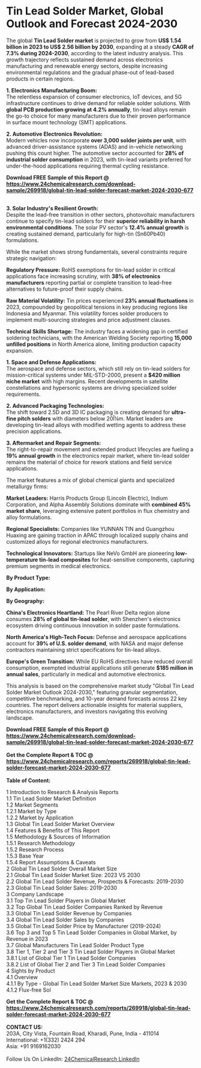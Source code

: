 <h1>Tin Lead Solder Market, Global Outlook and Forecast 2024-2030</h1><p>The global <strong>Tin Lead Solder market</strong> is projected to grow from <strong>US$ 1.54 billion in 2023 to US$ 2.56 billion by 2030</strong>, expanding at a steady <strong>CAGR of 7.3% during 2024-2030</strong>, according to the latest industry analysis. This growth trajectory reflects sustained demand across electronics manufacturing and renewable energy sectors, despite increasing environmental regulations and the gradual phase-out of lead-based products in certain regions.</p><p><strong>1. Electronics Manufacturing Boom:</strong><br>
The relentless expansion of consumer electronics, IoT devices, and 5G infrastructure continues to drive demand for reliable solder solutions. With <strong>global PCB production growing at 4.2% annually</strong>, tin-lead alloys remain the go-to choice for many manufacturers due to their proven performance in surface mount technology (SMT) applications.</p><p><strong>2. Automotive Electronics Revolution:</strong><br>
Modern vehicles now incorporate <strong>over 3,000 solder joints per unit</strong>, with advanced driver-assistance systems (ADAS) and in-vehicle networking pushing this count higher. The automotive sector accounted for <strong>28% of industrial solder consumption</strong> in 2023, with tin-lead variants preferred for under-the-hood applications requiring thermal cycling resistance.</p><div><b>Download FREE Sample of this Report @ 
            <a href="https://www.24chemicalresearch.com/download-sample/269918/global-tin-lead-solder-forecast-market-2024-2030-677">
            https://www.24chemicalresearch.com/download-sample/269918/global-tin-lead-solder-forecast-market-2024-2030-677</a></b></div><br><p><strong>3. Solar Industry's Resilient Growth:</strong><br>
Despite the lead-free transition in other sectors, photovoltaic manufacturers continue to specify tin-lead solders for their <strong>superior reliability in harsh environmental conditions</strong>. The solar PV sector's <strong>12.4% annual growth</strong> is creating sustained demand, particularly for high-tin (Sn60Pb40) formulations.</p><p>While the market shows strong fundamentals, several constraints require strategic navigation:</p><p><strong>Regulatory Pressure:</strong> RoHS exemptions for tin-lead solder in critical applications face increasing scrutiny, with <strong>38% of electronics manufacturers</strong> reporting partial or complete transition to lead-free alternatives to future-proof their supply chains.</p><p><strong>Raw Material Volatility:</strong> Tin prices experienced <strong>23% annual fluctuations</strong> in 2023, compounded by geopolitical tensions in key producing regions like Indonesia and Myanmar. This volatility forces solder producers to implement multi-sourcing strategies and price adjustment clauses.</p><p><strong>Technical Skills Shortage:</strong> The industry faces a widening gap in certified soldering technicians, with the American Welding Society reporting <strong>15,000 unfilled positions</strong> in North America alone, limiting production capacity expansion.</p><p><strong>1. Space and Defense Applications:</strong><br>
The aerospace and defense sectors, which still rely on tin-lead solders for mission-critical systems under MIL-STD-2000, present a <strong>$420 million niche market</strong> with high margins. Recent developments in satellite constellations and hypersonic systems are driving specialized solder requirements.</p><p><strong>2. Advanced Packaging Technologies:</strong><br>
The shift toward 2.5D and 3D IC packaging is creating demand for <strong>ultra-fine pitch solders</strong> with diameters below 20Î¼m. Market leaders are developing tin-lead alloys with modified wetting agents to address these precision applications.</p><p><strong>3. Aftermarket and Repair Segments:</strong><br>
The right-to-repair movement and extended product lifecycles are fueling a <strong>19% annual growth</strong> in the electronics repair market, where tin-lead solder remains the material of choice for rework stations and field service applications.</p><p>The market features a mix of global chemical giants and specialized metallurgy firms:</p><p><strong>Market Leaders:</strong> Harris Products Group (Lincoln Electric), Indium Corporation, and Alpha Assembly Solutions dominate with <strong>combined 45% market share</strong>, leveraging extensive patent portfolios in flux chemistry and alloy formulations.</p><p><strong>Regional Specialists:</strong> Companies like YUNNAN TIN and Guangzhou Huaxing are gaining traction in APAC through localized supply chains and customized alloys for regional electronics manufacturers.</p><p><strong>Technological Innovators:</strong> Startups like NeVo GmbH are pioneering <strong>low-temperature tin-lead composites</strong> for heat-sensitive components, capturing premium segments in medical electronics.</p><p><strong>By Product Type:</strong></p><p><strong>By Application:</strong></p><p><strong>By Geography:</strong></p><p><strong>China's Electronics Heartland:</strong> The Pearl River Delta region alone consumes <strong>28% of global tin-lead solder</strong>, with Shenzhen's electronics ecosystem driving continuous innovation in solder paste formulations.</p><p><strong>North America's High-Tech Focus:</strong> Defense and aerospace applications account for <strong>39% of U.S. solder demand</strong>, with NASA and major defense contractors maintaining strict specifications for tin-lead alloys.</p><p><strong>Europe's Green Transition:</strong> While EU RoHS directives have reduced overall consumption, exempted industrial applications still generate <strong>$185 million in annual sales</strong>, particularly in medical and automotive electronics.</p><p>This analysis is based on the comprehensive market study "Global Tin Lead Solder Market Outlook 2024-2030," featuring granular segmentation, competitive benchmarking, and 10-year demand forecasts across 22 key countries. The report delivers actionable insights for material suppliers, electronics manufacturers, and investors navigating this evolving landscape.</p><div><b>Download FREE Sample of this Report @ 
            <a href="https://www.24chemicalresearch.com/download-sample/269918/global-tin-lead-solder-forecast-market-2024-2030-677">
            https://www.24chemicalresearch.com/download-sample/269918/global-tin-lead-solder-forecast-market-2024-2030-677</a></b></div><br><div><b>Get the Complete Report & TOC @ 
            <a href="https://www.24chemicalresearch.com/reports/269918/global-tin-lead-solder-forecast-market-2024-2030-677">
            https://www.24chemicalresearch.com/reports/269918/global-tin-lead-solder-forecast-market-2024-2030-677</a></b></div><br>
            <b>Table of Content:</b><p>1 Introduction to Research & Analysis Reports<br />
    1.1 Tin Lead Solder Market Definition<br />
    1.2 Market Segments<br />
        1.2.1 Market by Type<br />
        1.2.2 Market by Application<br />
    1.3 Global Tin Lead Solder Market Overview<br />
    1.4 Features & Benefits of This Report<br />
    1.5 Methodology & Sources of Information<br />
        1.5.1 Research Methodology<br />
        1.5.2 Research Process<br />
        1.5.3 Base Year<br />
        1.5.4 Report Assumptions & Caveats<br />
2 Global Tin Lead Solder Overall Market Size<br />
    2.1 Global Tin Lead Solder Market Size: 2023 VS 2030<br />
    2.2 Global Tin Lead Solder Revenue, Prospects & Forecasts: 2019-2030<br />
    2.3 Global Tin Lead Solder Sales: 2019-2030<br />
3 Company Landscape<br />
    3.1 Top Tin Lead Solder Players in Global Market<br />
    3.2 Top Global Tin Lead Solder Companies Ranked by Revenue<br />
    3.3 Global Tin Lead Solder Revenue by Companies<br />
    3.4 Global Tin Lead Solder Sales by Companies<br />
    3.5 Global Tin Lead Solder Price by Manufacturer (2019-2024)<br />
    3.6 Top 3 and Top 5 Tin Lead Solder Companies in Global Market, by Revenue in 2023<br />
    3.7 Global Manufacturers Tin Lead Solder Product Type<br />
    3.8 Tier 1, Tier 2 and Tier 3 Tin Lead Solder Players in Global Market<br />
        3.8.1 List of Global Tier 1 Tin Lead Solder Companies<br />
        3.8.2 List of Global Tier 2 and Tier 3 Tin Lead Solder Companies<br />
4 Sights by Product<br />
    4.1 Overview<br />
        4.1.1 By Type - Global Tin Lead Solder Market Size Markets, 2023 & 2030<br />
        4.1.2 Flux-free Sol</p><div><b>Get the Complete Report & TOC @ 
            <a href="https://www.24chemicalresearch.com/reports/269918/global-tin-lead-solder-forecast-market-2024-2030-677">
            https://www.24chemicalresearch.com/reports/269918/global-tin-lead-solder-forecast-market-2024-2030-677</a></b></div><br><b>CONTACT US:</b><br>
            203A, City Vista, Fountain Road, Kharadi, Pune, India - 411014<br>
            International: +1(332) 2424 294<br>
            Asia: +91 9169162030 <br><br>
            Follow Us On LinkedIn: <a href="https://www.linkedin.com/company/24chemicalresearch/">24ChemicalResearch LinkedIn</a>